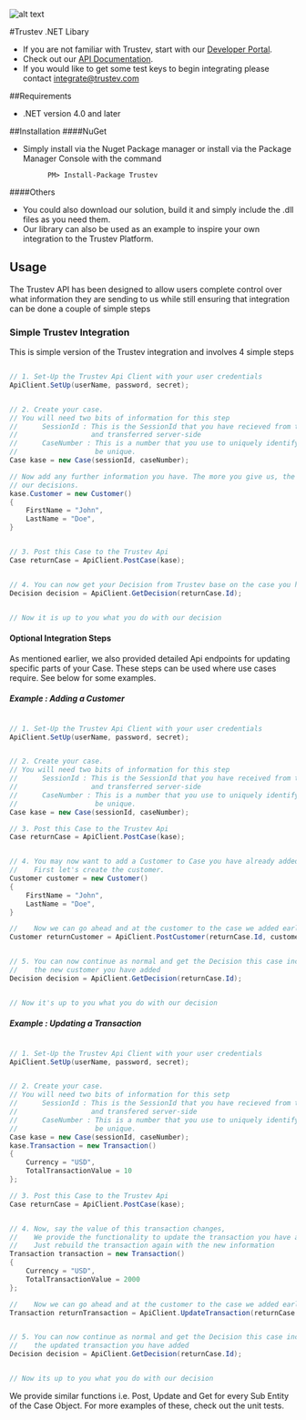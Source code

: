 ![alt text](https://app.trustev.com/assets/img/apple-icon-144.png)


#Trustev .NET Libary
- If you are not familiar with Trustev, start with our [Developer Portal](http://www.trustev.com/developers).
- Check out our [API Documentation](http://www.trustev.com/developers#apioverview).
- If you would like to get some test keys to begin integrating please contact integrate@trustev.com

##Requirements
- .NET version 4.0 and later

##Installation
####NuGet
- Simply install via the Nuget Package manager or install via the Package Manager Console with the command 

			PM> Install-Package Trustev

####Others
- You could also download our solution, build it and simply include the .dll files as you need them.
- Our library can also be used as an example to inspire your own integration to the Trustev Platform.

## Usage
   The Trustev API has been designed to allow users complete control over what information they are sending to us while still ensuring that integration can be done a couple of simple steps

### Simple Trustev Integration
This is simple version of the Trustev integration and involves 4 simple steps
```c#

// 1. Set-Up the Trustev Api Client with your user credentials
ApiClient.SetUp(userName, password, secret);


// 2. Create your case.
// You will need two bits of information for this step
// 		SessionId : This is the SessionId that you have recieved from the Trustev JavaScript 
//					and transferred server-side
// 		CaseNumber : This is a number that you use to uniquely identify this case. It must
//					 be unique.
Case kase = new Case(sessionId, caseNumber);

// Now add any further information you have. The more you give us, the more accurate 
// our decisions.
kase.Customer = new Customer()
{
	FirstName = "John",
    LastName = "Doe",
}


// 3. Post this Case to the Trustev Api
Case returnCase = ApiClient.PostCase(kase);


// 4. You can now get your Decision from Trustev base on the case you have given us!
Decision decision = ApiClient.GetDecision(returnCase.Id);


// Now it is up to you what you do with our decision

```

#### Optional Integration Steps
As mentioned earlier, we also provided detailed Api endpoints for updating specific parts of your Case. These steps can be used where use cases require. See below for some examples.

##### Example : Adding a Customer

```c#

// 1. Set-Up the Trustev Api Client with your user credentials
ApiClient.SetUp(userName, password, secret);


// 2. Create your case.
// You will need two bits of information for this step
// 		SessionId : This is the SessionId that you have received from the trustev JavaScript 
//					and transferred server-side
// 		CaseNumber : This is a number that you use to uniquely identify this case. It must
//					 be unique.
Case kase = new Case(sessionId, caseNumber);

// 3. Post this Case to the Trustev Api
Case returnCase = ApiClient.PostCase(kase);


// 4. You may now want to add a Customer to Case you have already added.
//    First let's create the customer.
Customer customer = new Customer()
{
	FirstName = "John",
    LastName = "Doe",
}

//    Now we can go ahead and at the customer to the case we added earlier.
Customer returnCustomer = ApiClient.PostCustomer(returnCase.Id, customer);


// 5. You can now continue as normal and get the Decision this case including
//    the new customer you have added
Decision decision = ApiClient.GetDecision(returnCase.Id);


// Now it's up to you what you do with our decision

```

##### Example : Updating a Transaction

```c#

// 1. Set-Up the Trustev Api Client with your user credentials
ApiClient.SetUp(userName, password, secret);


// 2. Create your case.
// You will need two bits of information for this setp
// 		SessionId : This is the SessionId that you have recieved from the trustev JavaScript 
//					and transfered server-side
// 		CaseNumber : This is a number that you use to uniquely identify this case. It must
//					 be unique.
Case kase = new Case(sessionId, caseNumber);
kase.Transaction = new Transaction()
{
    Currency = "USD",
    TotalTransactionValue = 10
};

// 3. Post this Case to the Trustev Api
Case returnCase = ApiClient.PostCase(kase);


// 4. Now, say the value of this transaction changes,
//	  We provide the functionality to update the transaction you have already added
//	  Just rebuild the transaction again with the new information
Transaction transaction = new Transaction()
{
    Currency = "USD",
    TotalTransactionValue = 2000
};

//    Now we can go ahead and at the customer to the case we added earlier.
Transaction returnTransaction = ApiClient.UpdateTransaction(returnCase.Id, transaction);


// 5. You can now continue as normal and get the Decision this case including
//    the updated transaction you have added
Decision decision = ApiClient.GetDecision(returnCase.Id);


// Now its up to you what you do with our decision

```

We provide similar functions i.e. Post, Update and Get for every Sub Entity of the Case Object.
For more examples of these, check out the unit tests.
